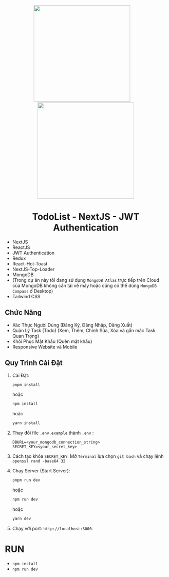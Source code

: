 <div align="center">
   <img src="https://www.openxcell.com/wp-content/uploads/2021/11/dango-inner-2.png" width="300"/> &nbsp; &nbsp; &nbsp;
   <img src="https://seeklogo.com/images/J/jwt-logo-65D86B4640-seeklogo.com.png" width="300"/>
</div>

<div align="center">
   <h1>TodoList - NextJS - JWT Authentication</h1>
</div>

- NextJS
- ReactJS
- JWT Authentication
- Redux
- React-Hot-Toast
- NextJS-Top-Loader
- MongoDB 
- (Trong dự án này tôi đang sử dụng `MongoDB Atlas` trực tiếp trên Cloud của MongoDB không cần tải về máy hoặc 
cũng có thể dùng `MongoDB Compass` ở Desktop)
- Tailwind CSS

## Chức Năng

- Xác Thực Người Dùng (Đăng Ký, Đăng Nhập, Đăng Xuất)
- Quản Lý Task (Todo) (Xem, Thêm, Chỉnh Sửa, Xóa và gắn mác Task Quan Trọng)
- Khôi Phục Mật Khẩu (Quên mật khẩu)
- Responsive Website và Mobile

## Quy Trình Cài Đặt

1. Cài Đặt:

   ```bash
   pnpm install
   ```

   hoặc

   ```bash
   npm install
   ```

   hoặc

   ```bash
   yarn install
   ```

2. Thay đổi file `.env.example` thành `.env` :
   ```env
   DBURL=<your_mongodb_connection_string>
   SECRET_KEY=<your_secret_key>
   ```
2. Cách tạo khóa `SECRET_KEY`. Mở `Terminal` lựa chọn `git bash` và chạy lệnh `openssl rand -base64 32`

3. Chạy Server (Start Server):

   ```bash
   pnpm run dev
   ```

   hoặc

   ```bash
   npm run dev
   ```

   hoặc

   ```bash
   yarn dev
   ```

4. Chạy với port: `http://localhost:3000`.

# RUN
- `npm install`
- `npm run dev`
